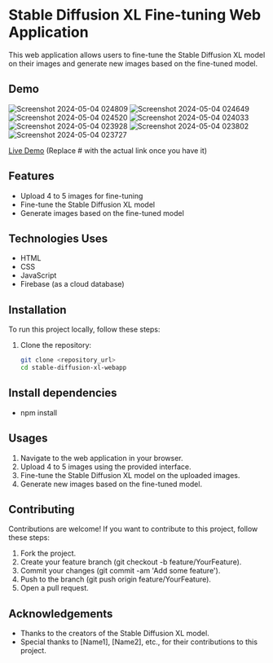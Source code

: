 # Stable Diffusion XL Fine-tuning Web Application

This web application allows users to fine-tune the Stable Diffusion XL model on their images and generate new images based on the fine-tuned model.

## Demo
![Screenshot 2024-05-04 024809](https://github.com/rk-universe/ImageInfy/assets/106592573/54bfc990-09f7-437c-9be7-57071a946f6c)
![Screenshot 2024-05-04 024649](https://github.com/rk-universe/ImageInfy/assets/106592573/75380c86-b075-47ae-96ab-f2cf366a3690)
![Screenshot 2024-05-04 024520](https://github.com/rk-universe/ImageInfy/assets/106592573/03edcea2-64c4-4629-be1b-e7942ab9e484)
![Screenshot 2024-05-04 024033](https://github.com/rk-universe/ImageInfy/assets/106592573/c1f85c77-bcb9-4217-9c91-f34c296458dc)
![Screenshot 2024-05-04 023928](https://github.com/rk-universe/ImageInfy/assets/106592573/06a72ee6-3080-4f38-83c1-710ec9677bea)
![Screenshot 2024-05-04 023802](https://github.com/rk-universe/ImageInfy/assets/106592573/9f4e960e-44af-475b-be57-a6ca9adc40cf)
![Screenshot 2024-05-04 023727](https://github.com/rk-universe/ImageInfy/assets/106592573/2f7dd4c4-d492-4d23-8fc5-1afe8c270324)

[Live Demo](#) (Replace # with the actual link once you have it)

## Features

- Upload 4 to 5 images for fine-tuning
- Fine-tune the Stable Diffusion XL model
- Generate images based on the fine-tuned model

## Technologies Uses

- HTML
- CSS
- JavaScript
- Firebase (as a cloud database)

## Installation

To run this project locally, follow these steps:

1. Clone the repository:
   ```sh
   git clone <repository_url>
   cd stable-diffusion-xl-webapp
## Install dependencies
- npm install
## Usages
1. Navigate to the web application in your browser.
2. Upload 4 to 5 images using the provided interface.
3. Fine-tune the Stable Diffusion XL model on the uploaded images.
4. Generate new images based on the fine-tuned model.

## Contributing
Contributions are welcome! If you want to contribute to this project, follow these steps:

1. Fork the project.
2. Create your feature branch (git checkout -b feature/YourFeature).
3. Commit your changes (git commit -am 'Add some feature').
4. Push to the branch (git push origin feature/YourFeature).
5. Open a pull request.

## Acknowledgements
- Thanks to the creators of the Stable Diffusion XL model.
- Special thanks to [Name1], [Name2], etc., for their contributions to this project.



